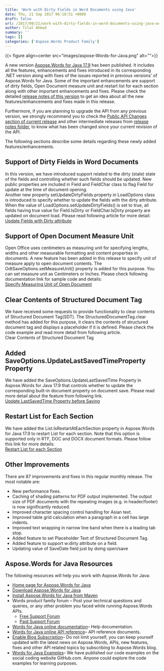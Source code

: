 ```yaml
---
title: 'Work with Dirty Fields in Word Documents using Java'
date: Thu, 21 Sep 2017 06:18:51 +0000
draft: false
url: /2017/09/21/work-with-dirty-fields-in-word-documents-using-java-word-api/
author: Tilal Ahmad
summary: ''
tags: []
categories: ['Aspose.Words Product Family']
---
```




{{< figure align=center src="images/aspose-Words-for-Java.png" alt="">}}


A new version [Aspose.Words for Java 17.9][1] has been published. It includes all the features, enhancements and fixes introduced in its corresponding .NET version along with fixes of the issues reported in previous versions’ of Aspose.Words for Java. Some of the important enhancements are support of dirty fields, Open Document measure unit and restart list for each section along with other important enhancements and fixes. Please check the detailed [release notes of this version][2] to get an idea about all the new features/enhancements and fixes made in this release.

Furthermore, if you are planning to upgrade the API from any previous version, we strongly recommend you to check the [Public API Changes section of current release][3] and other intermediate releases from [release notes folder][4], to know what has been changed since your current revision of the API.

The following sections describe some details regarding these newly added features/enhancements.

## Support of Dirty Fields in Word Documents

In this version, we have introduced support related to the dirty (stale) state of the fields and controlling whether such fields should be updated. New public properties are included in Field and FieldChar class to flag Field for update at the time of document opening.  
Another new property setUpdateDirtyFields property in LoadOptions class is introduced to specify whether to update the fields with the dirty attribute. When the value of LoadOptions.setUpdateDirtyFields() is set to true, all fields having true value for Field.IsDirty or FieldChar.IsDirty property are updated on document load. Please read following article for more detail: [Update Fields with Dirty attribute][5]

## Support of Open Document Measure Unit

Open Office uses centimeters as measuring unit for specifying lengths, widths and other measurable formatting and content properties in documents. A new feature has been added in this release to specify unit of measure apply to open document contents. The OdtSaveOptions.setMeasureUnit() property is added for this purpose. You can set measure unit as Centimeters or Inches. Please check following documentation link for sample code and details:  
[Specify Measuring Unit of Open Document][6]

## Clear Contents of Structured Document Tag

We have received some requests to provide functionality to clear contents of Structured Document Tag(SDT). The StructuredDocumentTag.clear method has added for this purpose, it clears the contents of structured document tag and displays a placeholder if it is defined. Please check the code example and read more detail from following article.  
Clear Contents of Structured Document Tag

## Added SaveOptions.UpdateLastSavedTimeProperty Property

We have added the SaveOptions.UpdateLastSavedTime Property in Aspose.Words for Java 17.9 that controls whether to update the corresponding built-in document property on document save. Please read more detail about the feature from following link.  
[Update LastSavedTime Property before Saving][7] 

## Restart List for Each Section

We have added the List.IsRestartAtEachSection property in Aspose.Words for Java 17.9 to restart List for each section. Note that this option is supported only in RTF, DOC and DOCX document formats. Please follow this link for more details:   
[Restart List for each Section][8]

## Other Improvements

There are 87 improvements and fixes in this regular monthly release. The most notable are:

*   New performance fixes.
*   Caching of shading patterns for PDF output implemented. The output size of PDF documents with the repeating images (e.g. in header/footer) is now significantly reduced.
*   Improved character spacing control handling for Asian text.
*   Improved table grid calculation when a paragraph in a cell has large indents.
*   Improved text wrapping in narrow line band when there is a leading tab stop.
*   Added feature to set Placeholder Text of Structured Document Tag.
*   Added feature to support w:dirty attribute on a field.
*   Updating value of SaveDate field just by doing open/save

## Aspose.Words for Java Resources

The following resources will help you work with Aspose.Words for Java:

*   [Home page for Aspose.Words for Java][9]
*   [Download Aspose.Words for Java][10]
*   [Install Aspose.Words for Java from Maven][11]
*   Words product family forum – Post your technical questions and queries, or any other problem you faced while running Aspose.Words APIs.
    *   [Free Support Forum][12]
    *   [Paid Support Forum][13]
*   [Words for Java online documentation][14]– Help documentation.
*   [Words for Java online API reference][15]– API reference documents.
*   [Enable Blog Subscription][16]– Do not limit yourself, you can keep yourself updated with the latest news on Aspose.Words, APIs, new features, fixes and other API related topics by subscribing to Aspose.Words blog.
*   [Words for Java Examples][17]– We have published our code examples on the social coding website GitHub.com. Anyone could explore the code examples for learning purposes.




[1]: https://downloads.aspose.com/words/java/new-releases/aspose.words-for-java-17.9/
[2]: https://docs.aspose.com/display/wordsjava/Aspose.Words+for+Java+17.9+Release+Notes
[3]: https://docs.aspose.com/display/wordsjava/Aspose.Words+for+Java+17.9+Release+Notes
[4]: https://docs.aspose.com/display/wordsjava/Aspose.Words+for+Java
[5]: https://docs.aspose.com/display/wordsjava/Insert+and+Remove+Field#InsertandRemoveField-UpdateFieldshavingDirtyAttribute
[6]: https://docs.aspose.com/display/wordsjava/Saving+a+Document#SavingaDocument-SpecifyUnitofMeasuretoOpenDocument
[7]: https://docs.aspose.com/display/wordsjava/Working+with+Document#WorkingwithDocument-UpdateLastSavedTimePropertyBeforeSaving
[8]: https://docs.aspose.com/display/wordsjava/Working+with+Lists#WorkingwithLists-HowtoRestartListforeachSection
[9]: https://www.aspose.com/products/words/java
[10]: https://downloads.aspose.com/words/java
[11]: http://maven.aspose.com/repository/simple/ext-release-local/com/aspose/aspose-words/
[12]: https://forum.aspose.com/c/words
[13]: https://helpdesk.aspose.com/
[14]: https://docs.aspose.com/display/wordsjava/Home
[15]: https://apireference.aspose.com/java/words
[16]: https://blog.aspose.com/category/aspose-products/aspose-words-product-family/
[17]: https://github.com/aspose-words/Aspose.Words-for-Java




